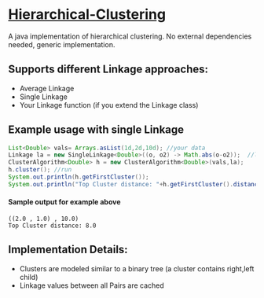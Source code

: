 # [Hierarchical-Clustering](https://github.com/malger/Hierarchical-Clustering)
A java implementation of hierarchical clustering. No external dependencies needed, generic implementation.

## Supports different Linkage approaches:
* Average Linkage
* Single Linkage
* Your Linkage function (if you extend the Linkage class)


## Example usage with single Linkage
```java
List<Double> vals= Arrays.asList(1d,2d,10d); //your data
Linkage la = new SingleLinkage<Double>((o, o2) -> Math.abs(o-o2));  //lamda distance function
ClusterAlgorithm<Double> h = new ClusterAlgorithm<Double>(vals,la); 
h.cluster(); //run 
System.out.println(h.getFirstCluster());
System.out.println("Top Cluster distance: "+h.getFirstCluster().distance);


```

#### Sample output for example above
```
((2.0 , 1.0) , 10.0)
Top Cluster distance: 8.0
```

## Implementation Details:
* Clusters are modeled similar to a binary tree (a cluster contains right,left child)
* Linkage values between all Pairs are cached

